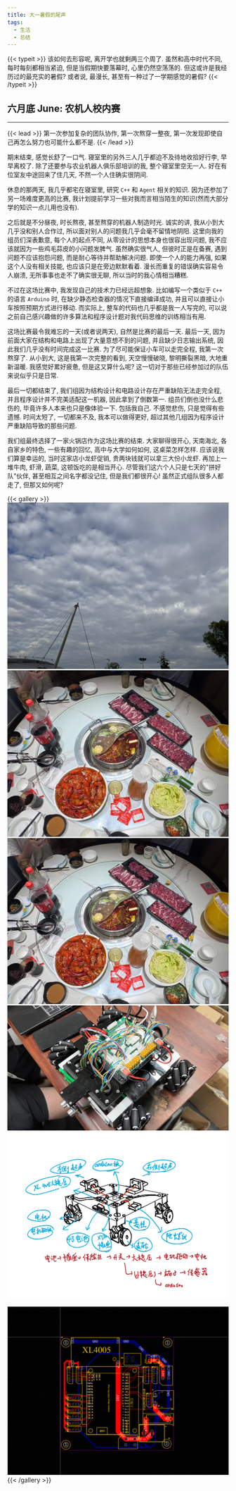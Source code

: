 ```yaml
---
title: 大一暑假的尾声
tags:
  - 生活
  - 总结
---
```

{{< typeit >}}
该如何去形容呢, 离开学也就剩两三个周了. 虽然和高中时代不同, 每时每刻都相当紧迫, 但是当假期快要落幕时, 心里仍然空荡荡的. 但这或许是我经历过的最充实的暑假? 或者说, 最漫长, 甚至有一种过了一学期感觉的暑假?
{{< /typeit >}}

## 六月底 June: 农机人校内赛
---
{{< lead >}}
第一次参加复杂的团队协作, 第一次熬穿一整夜, 第一次发现即使自己再怎么努力也可能什么都不是.
{{< /lead >}}

期末结束, 感觉长舒了一口气. 寝室里的另外三人几乎都迫不及待地收拾好行李, 早早离校了. 除了还要参与农业机器人俱乐部培训的我, 整个寝室里空无一人. 好在有位室友中途回来了住几天, 不然一个人住确实很阴间.

休息的那两天, 我几乎都宅在寝室里, 研究 `C++` 和 `Agent` 相关的知识. 因为还参加了另一场难度更高的比赛, 我计划提前学习一些对我而言相当陌生的知识(然而大部分学的知识一点儿用也没有).

之后就是不分昼夜, 时长熬夜, 甚至熬穿的机器人制造时光. 诚实的讲, 我从小到大几乎没和别人合作过, 所以面对别人的问题我几乎会毫不留情地阴阳. 这里向我的组员们深表歉意, 每个人的起点不同, 从零设计的思想本身也很容出现问题, 我不应该就因为一些鸡毛蒜皮的小问题发脾气. 虽然确实很气人, 但彼时正是在备赛, 遇到问题不应该抱怨问题, 而是耐心等待并帮助解决问题. 即使一个人的能力再强, 如果这个人没有相关技能, 也应该只是在旁边默默看着. 漫长而重复的错误确实容易令人崩溃, 无所事事也走不了确实很无聊, 所以当时的我心情相当糟糕.

不过在这场比赛中, 我发现自己的技术力已经远超想象. 比如编写一个类似于 `C++` 的语言 `Arduino` 时, 在缺少静态检查器的情况下直接编译成功, 并且可以直接让小车按照预期方式进行移动. 而实际上, 整车的代码也几乎都是我一人写完的, 可以说之前自己感兴趣做的许多算法和程序设计题对我代码思维的训练相当有用.

这场比赛最令我难忘的一天(或者说两天), 自然是比赛的最后一天. 最后一天, 因为前面大家在结构和电路上出现了大量意想不到的问题, 并且缺少日志输出系统, 因此我们几乎没有时间完成这一比赛. 为了尽可能保证小车可以走完全程, 我第一次熬穿了. 从小到大, 这是我第一次完整的看到, 天空慢慢破晓, 黎明撕裂黑暗, 大地重新温暖. 我感觉好累好疲惫, 但是这又算什么呢? 这一切对于那些已经参加过的队伍来说似乎只是日常.

最后一切都结束了, 我们组因为结构设计和电路设计存在严重缺陷无法走完全程, 并且程序设计并不完美适配这一机器, 因此拿到了倒数第一. 组员们倒也没什么悲伤的, 毕竟许多人本来也只是像体验一下. 包括我自己. 不感觉悲伤, 只是觉得有些遗憾. 时间太短了, 一切都来不及, 我本可以做得更好, 超过其他几组因为程序设计严重缺陷导致的那些问题.

我们组最终选择了一家火锅店作为这场比赛的结束. 大家聊得很开心, 天南海北, 各自家乡的特色, 一些有趣的回忆, 高中与大学如何如何, 这桌菜怎样怎样. 应该说我们算是幸运的, 当时这家店小龙虾促销, 贵两块钱就可以拿三大份小龙虾. 再加上一堆牛肉, 虾滑, 蔬菜, 这顿饭吃的是相当开心. 尽管我们这六个人只是七天的"拼好队"伙伴, 甚至相互之间名字都没记住, 但是我们都很开心! 虽然正式组队很多人都走了, 但那又如何呢?

{{< gallery >}}
  <img src="CBB21F88-54BB-4FB3-A61E-494620A7C7C0_1_105_c.jpeg" class="grid-w33" />
  <img src="5111751288719_.pic.jpg" class="grid-w33" />
    <img src="5111751288719_.pic.jpg" class="grid-w33" />
  <img src="3031751165154_.pic.jpg" class="grid-w33" />
  <img src="331750867622_.pic.jpg" class="grid-w33" />
  <img src="" class="grid-w33" />
  <img src="871750948428_.pic.jpg" class="grid-w33" />
{{< /gallery >}}